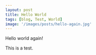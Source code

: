 ```yaml
---
layout: post
title: Hello World
tags: [blog, Test, World]
image: '/images/posts/hello-again.jpg'
---
```



Hello world again!

This is a test.
